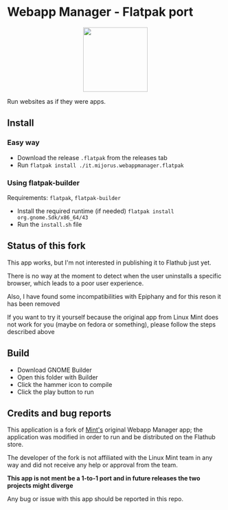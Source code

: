 # Webapp Manager - Flatpak port

<p align="center">
  <img width="150" src="https://raw.githubusercontent.com/mijorus/webapp-manager/master/data/icons/hicolor/scalable/apps/it.mijorus.webappmanager.svg">
</p>

Run websites as if they were apps.


## Install

### Easy way

- Download the release `.flatpak` from the releases tab
- Run `flatpak install ./it.mijorus.webappmanager.flatpak`

### Using flatpak-builder

Requirements: `flatpak`, `flatpak-builder`

- Install the required runtime (if needed) `flatpak install org.gnome.Sdk/x86_64/43`
- Run the `install.sh` file

## Status of this fork
This app works, but I'm not interested in publishing it to Flathub just yet.

There is no way at the moment to detect when the user uninstalls a specific browser, which leads to a poor user experience.

Also, I have found some incompatibilities with Epiphany and for this reson it has been removed

If you want to try it yourself because the original app from Linux Mint does not work for you (maybe on fedora or something), please follow the steps described above

## Build

- Download GNOME Builder
- Open this folder with Builder
- Click the hammer icon to compile
- Click the play button to run

## Credits and bug reports
This application is a fork of [Mint's](https://github.com/linuxmint/webapp-manager) original Webapp Manager app; the application was modified in order to run and be distributed on the Flathub store.

The developer of the fork is not affiliated with the Linux Mint team in any way and did not receive any help or approval from the team.

**This app is not ment be a 1-to-1 port and in future releases the two projects might diverge**

Any bug or issue with this app should be reported in this repo.
